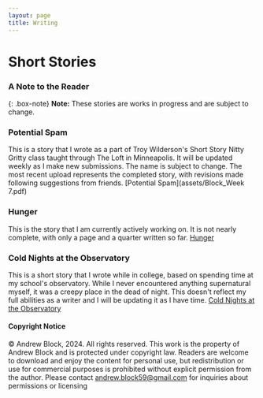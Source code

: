 ```yaml
---
layout: page
title: Writing
---
```

# Short Stories

### A Note to the Reader

{: .box-note}
**Note:** These stories are works in progress and are subject to change.

### Potential Spam
This is a story that I wrote as a part of Troy Wilderson's Short Story Nitty Gritty class taught through The Loft in Minneapolis. It will be updated weekly as I make new submissions. The name is subject to change. The most recent upload represents the completed story, with revisions made following suggestions from friends.
[Potential Spam](assets/Block_Week 7.pdf)

### Hunger
This is the story that I am currently actively working on. It is not nearly complete, with only a page and a quarter written so far.
[Hunger](assets/Block-"Hunger")


### Cold Nights at the Observatory
This is a short story that I wrote while in college, based on spending time at my school's observatory. While I never encountered anything supernatural myself, it was a creepy place in the dead of night.
This doesn't reflect my full abilities as a writer and I will be updating it as I have time.
[Cold Nights at the Observatory](assets/ColdNight.pdf)

#### Copyright Notice
© Andrew Block, 2024. All rights reserved. This work is the property of Andrew Block and is protected under copyright law. Readers are welcome to download and enjoy the content for personal use, but redistribution or use for commercial purposes is prohibited without explicit permission from the author.
Please contact andrew.block59@gmail.com for inquiries about permissions or licensing
